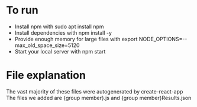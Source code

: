 # To run
<ul>
<li>Install npm with sudo apt install npm</li>
<li>Install dependencies with npm install -y</li>
<li>Provide enough memory for large files with export NODE_OPTIONS=--max_old_space_size=5120</li>
<li>Start your local server with npm start</li>
</ul>

# File explanation  
The vast majority of these files were autogenerated by create-react-app  
The files we added are {group member}.js and {group member}Results.json  